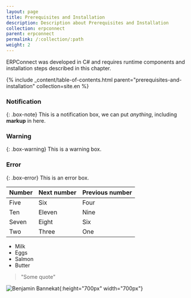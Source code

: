 ```yaml
---
layout: page
title: Prerequisites and Installation
description: Description about Prerequisites and Installation
collection: erpconnect
parent: erpconnect
permalink: /:collection/:path
weight: 2
---
```


ERPConnect was developed in C# and requires runtime components and installation steps described in this chapter.

{% include _content/table-of-contents.html parent="prerequisites-and-installation" collection=site.en %}

### Notification

{: .box-note}
This is a notification box, we can put _anything_, including **markup** in here.

### Warning

{: .box-warning}
This is a warning box.

### Error

{: .box-error}
This is an error box.

| Number | Next number | Previous number |
| :------ |:--- | :--- |
| Five | Six | Four |
| Ten | Eleven | Nine |
| Seven | Eight | Six |
| Two | Three | One |  
  
  
* Milk
* Eggs
* Salmon
* Butter

> "Some quote"
  
![Benjamin Bannekat](https://octodex.github.com/images/bannekat.png){:height="700px" width="700px"}